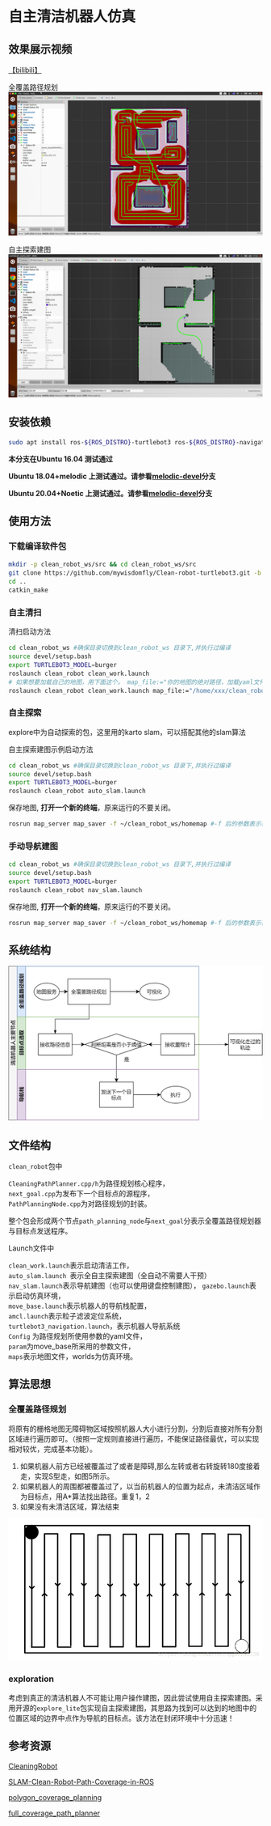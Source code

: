 # 自主清洁机器人仿真
## 效果展示视频
[【bilibili】](https://www.bilibili.com/video/BV17z4y1D7Wj)


全覆盖路径规划
[![result](img/result.png)](https://www.bilibili.com/video/BV17z4y1D7Wj)

自主探索建图
[![exploration](img/exploration.png)](https://www.bilibili.com/video/BV17z4y1D7Wj)

## 安装依赖
```bash
sudo apt install ros-${ROS_DISTRO}-turtlebot3 ros-${ROS_DISTRO}-navigation ros-${ROS_DISTRO}-dwa-local-planner ros-${ROS_DISTRO}-slam-karto
```
**本分支在Ubuntu 16.04 测试通过**

**Ubuntu 18.04+melodic 上测试通过。请参看[melodic-devel](https://github.com/mywisdomfly/Clean-robot-turtlebot3/tree/melodic-devel)分支**

**Ubuntu 20.04+Noetic 上测试通过。请参看[melodic-devel](https://github.com/mywisdomfly/Clean-robot-turtlebot3/tree/melodic-devel)分支**


## 使用方法
### 下载编译软件包
```bash
mkdir -p clean_robot_ws/src && cd clean_robot_ws/src
git clone https://github.com/mywisdomfly/Clean-robot-turtlebot3.git -b master
cd ..
catkin_make
```
### 自主清扫

清扫启动方法 

```bash
cd clean_robot_ws #确保目录切换到clean_robot_ws 目录下,并执行过编译
source devel/setup.bash
export TURTLEBOT3_MODEL=burger 
roslaunch clean_robot clean_work.launch
# 如果想要加载自己的地图，用下面这个。 map_file:="你的地图的绝对路径，加载yaml文件。"
roslaunch clean_robot clean_work.launch map_file:="/home/xxx/clean_robot_ws/homemap.yaml"
```
### 自主探索
explore中为自动探索的包，这里用的karto slam，可以搭配其他的slam算法

自主探索建图示例启动方法 

```bash
cd clean_robot_ws #确保目录切换到clean_robot_ws 目录下,并执行过编译
source devel/setup.bash
export TURTLEBOT3_MODEL=burger 
roslaunch clean_robot auto_slam.launch
```
保存地图, **打开一个新的终端**，原来运行的不要关闭。
```bash
rosrun map_server map_saver -f ~/clean_robot_ws/homemap #-f 后的参数表示存放路径以及名称
```

### 手动导航建图

```bash
cd clean_robot_ws #确保目录切换到clean_robot_ws 目录下,并执行过编译
source devel/setup.bash
export TURTLEBOT3_MODEL=burger 
roslaunch clean_robot nav_slam.launch
```

保存地图, **打开一个新的终端**，原来运行的不要关闭。
```bash
rosrun map_server map_saver -f ~/clean_robot_ws/homemap #-f 后的参数表示存放路径以及名称
```
## 系统结构
![structure](img/structure.png)

## 文件结构
`clean_robot`包中

`CleaningPathPlanner.cpp/h`为路径规划核心程序，  
`next_goal.cpp`为发布下一个目标点的源程序，  
`PathPlanningNode.cpp`为对路径规划的封装。  

整个包会形成两个节点`path_planning_node`与`next_goal`分表示全覆盖路径规划器与目标点发送程序。


Launch文件中

`clean_work.launch`表示启动清洁工作，  
`auto_slam.launch `表示全自主探索建图（全自动不需要人干预）  
`nav_slam.launch`表示导航建图（也可以使用键盘控制建图），
`gazebo.launch`表示启动仿真环境，  
`move_base.launch`表示机器人的导航栈配置，  
`amcl.launch`表示粒子滤波定位系统，  
`turtlebot3_navigation.launch`，表示机器人导航系统  
`Config` 为路径规划所使用参数的yaml文件，  
`param`为move_base所采用的参数文件，  
`maps`表示地图文件，worlds为仿真环境。

## 算法思想
### 全覆盖路径规划
将原有的栅格地图无障碍物区域按照机器人大小进行分割，分割后直接对所有分割区域进行遍历即可。（按照一定规则直接进行遍历，不能保证路径最优，可以实现相对较优，完成基本功能）。
1. 如果机器人前方已经被覆盖过了或者是障碍,那么左转或者右转旋转180度接着走，实现S型走，如图5所示。 
2. 如果机器人的周围都被覆盖过了，以当前机器人的位置为起点，未清洁区域作为目标点，用A*算法找出路径。重复1，2
3. 如果没有未清洁区域，算法结束
   
![fcpp](img/fcpp.png)

### exploration
考虑到真正的清洁机器人不可能让用户操作建图，因此尝试使用自主探索建图。采用开源的`explore_lite`包实现自主探索建图，其思路为找到可以达到的地图中的位置区域的边界中点作为导航的目标点。该方法在封闭环境中十分迅速！

## 参考资源

[CleaningRobot](https://github.com/peterWon/CleaningRobot)

[SLAM-Clean-Robot-Path-Coverage-in-ROS](https://github.com/hjr553199215/SLAM-Clean-Robot-Path-Coverage-in-ROS)

[polygon_coverage_planning](https://github.com/ethz-asl/polygon_coverage_planning)

[full_coverage_path_planner](https://github.com/nobleo/full_coverage_path_planner)

